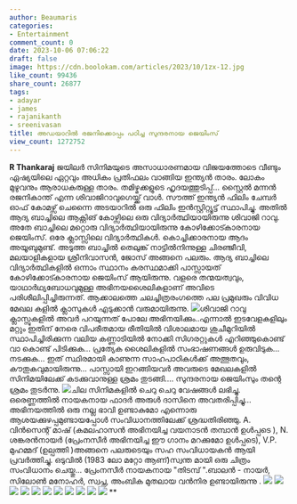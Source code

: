 ```yaml
---
author: Beaumaris
categories:
- Entertainment
comment_count: 0
date: 2023-10-06 07:06:22
draft: false
image: https://cdn.boolokam.com/articles/2023/10/1zx-12.jpg
like_count: 99436
share_count: 26877
tags:
- adayar
- james
- rajanikanth
- sreenivasan
title: അഡയാറിൽ രജനിക്കൊപ്പം പഠിച്ച സുന്ദരനായ ജെയിംസ്
view_count: 1272752
---
```


**R Thankaraj** ജയിലർ സിനിമയുടെ അസാധാരണമായ വിജയത്തോടെ വീണ്ടും ഏഷ്യയിലെ ഏറ്റവും അധികം പ്രതിഫലം വാങ്ങിയ ഇന്ത്യൻ താരം. ലോകം മുഴുവനും ആരാധകരുള്ള താരം. തമിഴ്മക്കളുടെ ഹൃദയത്തുടിപ്പ്... സ്റ്റൈൽ മന്നൻ രജനികാന്ത് എന്ന ശിവാജിറാവുഗെയ്ക്ക് വാൾ. സൗത്ത് ഇന്ത്യൻ ഫിലിം ചേമ്പർ ഓഫ് കോമഴ്സ് ചെന്നൈ അടയാറിൽ ഒരു ഫിലിം ഇൻസ്റ്റിറ്റ്യൂട്ട് സ്ഥാപിച്ചു. അതിൽ ആദ്യ ബാച്ചിലെ ആക്റ്റിങ്‌ കോഴ്സിലെ ഒരു വിദ്യാർത്ഥിയായിരുന്നു ശിവാജി റാവു. അതേ ബാച്ചിലെ മറ്റൊരു വിദ്യാർത്ഥിയായിരുന്നു കോഴിക്കോട്കാരനായ ജെയിംസ്. ഒരേ ക്ലാസ്സിലെ വിദ്യാർത്ഥികൾ. കൊച്ചിക്കാരനായ ആദം അയൂബുമുണ്ട്. അടുത്ത ബാച്ചിൽ തെലുങ്ക് നാട്ടിൽനിന്നുള്ള ചിരഞ്ജീവി, മലയാളികളായ ശ്രീനിവാസൻ, ജോസ് അങ്ങനെ പലരും. ആദ്യ ബാച്ചിലെ വിദ്യാർത്ഥികളിൽ ഒന്നാം സ്ഥാനം കരസ്ഥമാക്കി പാസ്സായത് കോഴിക്കോട്കാരനായ ജെയിംസ് ആയിരുന്നു. വളരെ തന്മയത്വവും, യാഥാർഥ്യബോധവുമുള്ള അഭിനയശൈലികളാണ് അവിടെ പരിശീലിപ്പിച്ചിരുന്നത്. ആക്കാലത്തെ ചലച്ചിത്രരംഗത്തെ പല പ്രമുഖരും വിവിധ മേഖല കളിൽ ക്ലാസുകൾ എടുക്കാൻ വരുമായിരുന്നു. ![](https://cdn.boolokam.com/articles/2023/10/1zx-12.jpg)ശിവാജി റാവു ക്ലാസ്സുകളിൽ അവർ പറയുന്നത് പോലേ അഭിനയിക്കും..എന്നാൽ ഇടവേളകളിലും മറ്റും ഇതിന് നേരെ വിപരീതമായ രീതിയിൽ വിശാലമായ ശുചീമുറിയിൽ സ്ഥാപിച്ചിരിക്കുന്ന വലിയ കണ്ണാടിയിൽ നോക്കി സിഗരറ്റുകൾ എറിഞ്ഞുകൊണ്ട് വാ കൊണ്ട് പിടിക്കുക... പ്രത്യേക ശൈലികളിൽ സംഭാഷണങ്ങൾ ഉരുവിടുക... നടക്കുക... ഇത് സ്ഥിരമായി കാണുന്ന സാഹപാഠികൾക്ക് അത്ഭുതവും, കൗതുകവുമായിരുന്നു... പാസ്സായി ഇറങ്ങിയവർ അവരുടെ മേഖലകളിൽ സിനിമയിലേക്ക് കടക്കുവാനുള്ള ശ്രമം തുടങ്ങി.... സുന്ദരനായ ജെയിംസും തന്റെ ശ്രമം തുടർന്നു. ![](https://cdn.boolokam.com/articles/2023/10/1zx-13.jpg)ചില സിനിമകളിൽ ചെറു ചെറു വേഷങ്ങൾ ലഭിച്ചു. ഒരെണ്ണത്തിൽ നായകനായ ഫാദർ അരുൾ ദാസിനെ അവതരിപ്പിച്ചു... അഭിനയത്തിൽ ഒരു നല്ല ഭാവി ഉണ്ടാകുമോ എന്നൊരു ആശയക്കുഴപ്പമുണ്ടായപ്പോൾ സംവിധാനത്തിലേക്ക് ശ്രദ്ധതിരിഞ്ഞു. A. വിൻസെന്റ് മാഷ് (കമലഹാസൻ അഭിനയിച്ച വയനാടൻ തമ്പാൻ ഉൾപ്പടെ ), N. ശങ്കരൻനായർ (പ്രേംനസീർ അഭിനയിച്ച ഈ ഗാനം മറക്കുമോ ഉൾപ്പടെ), V.P. മുഹമ്മദ്‌ (ഉല്പത്തി )അങ്ങനെ പലരുടെയും സഹ സംവിധായകൻ ആയി പ്രവർത്തിച്ചു. ഒടുവിൽ (1983 ലോ മറ്റോ ആണ്‌)സ്വന്ത മായി ഒരു ചിത്രം സംവിധാനം ചെയ്തു... പ്രേംനസീർ നായകനായ "തിടമ്പ് ".ബാലൻ - നായർ, സിലോൺ മനോഹർ, സ്വപ്ന, അംബിക മുതലായ വൻനിര ഉണ്ടായിരുന്നു . ![](https://cdn.boolokam.com/articles/2023/10/1zx-1.jpg) ![](https://cdn.boolokam.com/articles/2023/10/1zx-2.jpg) ![](https://cdn.boolokam.com/articles/2023/10/1zx-3.jpg) ![](https://cdn.boolokam.com/articles/2023/10/1zx-4.jpg) ![](https://cdn.boolokam.com/articles/2023/10/1zx-5.jpg) ![](https://cdn.boolokam.com/articles/2023/10/1zx-6.jpg) ![](https://cdn.boolokam.com/articles/2023/10/1zx-7.jpg) ![](https://cdn.boolokam.com/articles/2023/10/1zx-9.jpg) ![](https://cdn.boolokam.com/articles/2023/10/1zx-10.jpg) ![](https://cdn.boolokam.com/articles/2023/10/1zx-14.jpg) ![](https://cdn.boolokam.com/articles/2023/10/1zx-15.jpg) **